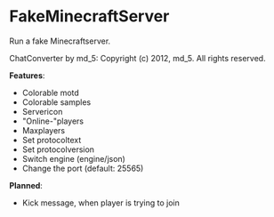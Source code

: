 # FakeMinecraftServer

Run a fake Minecraftserver.

ChatConverter by md_5: Copyright (c) 2012, md_5. All rights reserved.


**Features**:
- Colorable motd
- Colorable samples
- Servericon
- "Online-"players
- Maxplayers
- Set protocoltext
- Set protocolversion
- Switch engine (engine/json)
- Change the port (default: 25565)


**Planned**:
- Kick message, when player is trying to join

